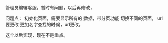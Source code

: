 管理员编辑客服，暂时有问题，以后再修改，

问题点：  初始化页面，需要显示所有的 数据，带分页功能
切换不同的页面， url要更改
更加名字查找的时候，url更改。


这个以后实现，现在不是重点。

